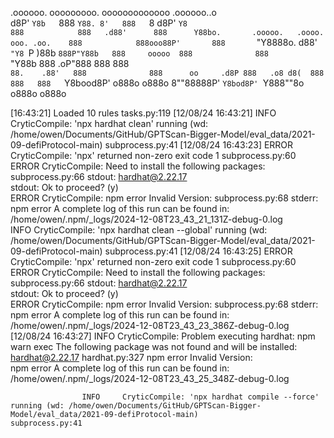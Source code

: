 

  .oooooo.    ooooooooo.   ooooooooooooo  .oooooo..o                                 
 d8P'  `Y8b   `888   `Y88. 8'   888   `8 d8P'    `Y8                                 
888            888   .d88'      888      Y88bo.       .ooooo.   .oooo.   ooo. .oo.   
888            888ooo88P'       888       `"Y8888o.  d88' `"Y8 `P  )88b  `888P"Y88b  
888     ooooo  888              888           `"Y88b 888        .oP"888   888   888  
`88.    .88'   888              888      oo     .d8P 888   .o8 d8(  888   888   888  
 `Y8bood8P'   o888o            o888o     8""88888P'  `Y8bod8P' `Y888""8o o888o o888o                                                        


                                                                   

[16:43:21] Loaded 10 rules                                                                                                                                                                                                          tasks.py:119
[12/08/24 16:43:21] INFO     CryticCompile: 'npx hardhat clean' running (wd: /home/owen/Documents/GitHub/GPTScan-Bigger-Model/eval_data/2021-09-defiProtocol-main)                                                              subprocess.py:41
[12/08/24 16:43:23] ERROR    CryticCompile: 'npx' returned non-zero exit code 1                                                                                                                                                 subprocess.py:60
                    ERROR    CryticCompile: Need to install the following packages:                                                                                                                                             subprocess.py:66
                             stdout: hardhat@2.22.17                                                                                                                                                                                            
                             stdout: Ok to proceed? (y)                                                                                                                                                                                         
                    ERROR    CryticCompile: npm error Invalid Version:                                                                                                                                                          subprocess.py:68
                             stderr: npm error A complete log of this run can be found in: /home/owen/.npm/_logs/2024-12-08T23_43_21_131Z-debug-0.log                                                                                           
                    INFO     CryticCompile: 'npx hardhat clean --global' running (wd: /home/owen/Documents/GitHub/GPTScan-Bigger-Model/eval_data/2021-09-defiProtocol-main)                                                     subprocess.py:41
[12/08/24 16:43:25] ERROR    CryticCompile: 'npx' returned non-zero exit code 1                                                                                                                                                 subprocess.py:60
                    ERROR    CryticCompile: Need to install the following packages:                                                                                                                                             subprocess.py:66
                             stdout: hardhat@2.22.17                                                                                                                                                                                            
                             stdout: Ok to proceed? (y)                                                                                                                                                                                         
                    ERROR    CryticCompile: npm error Invalid Version:                                                                                                                                                          subprocess.py:68
                             stderr: npm error A complete log of this run can be found in: /home/owen/.npm/_logs/2024-12-08T23_43_23_386Z-debug-0.log                                                                                           
[12/08/24 16:43:27] INFO     CryticCompile: Problem executing hardhat: npm warn exec The following package was not found and will be installed: hardhat@2.22.17                                                                   hardhat.py:327
                             npm error Invalid Version:                                                                                                                                                                                         
                             npm error A complete log of this run can be found in: /home/owen/.npm/_logs/2024-12-08T23_43_25_348Z-debug-0.log                                                                                                   
                                                                                                                                                                                                                                                
                    INFO     CryticCompile: 'npx hardhat compile --force' running (wd: /home/owen/Documents/GitHub/GPTScan-Bigger-Model/eval_data/2021-09-defiProtocol-main)                                                    subprocess.py:41
